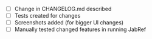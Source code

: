 <!-- describe the changes you have made here: what, why, ... -->

- [ ] Change in CHANGELOG.md described
- [ ] Tests created for changes
- [ ] Screenshots added (for bigger UI changes)
- [ ] Manually tested changed features in running JabRef
